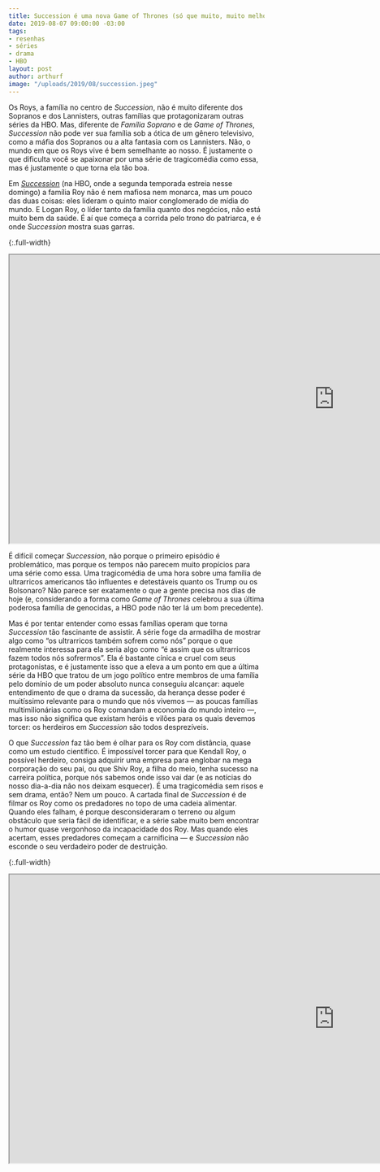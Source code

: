 ```yaml
---
title: Succession é uma nova Game of Thrones (só que muito, muito melhor)
date: 2019-08-07 09:00:00 -03:00
tags:
- resenhas
- séries
- drama
- HBO
layout: post
author: arthurf
image: "/uploads/2019/08/succession.jpeg"
---
```


Os Roys, a família no centro de _Succession_, não é muito diferente dos Sopranos e dos Lannisters, outras famílias que protagonizaram outras séries da HBO. Mas, diferente de _Família Soprano_ e de _Game of Thrones_, _Succession_ não pode ver sua família sob a ótica de um gênero televisivo, como a máfia dos Sopranos ou a alta fantasia com os Lannisters. Não, o mundo em que os Roys vive é bem semelhante ao nosso. É justamente o que dificulta você se apaixonar por uma série de tragicomédia como essa, mas é justamente o que torna ela tão boa.

Em _[Succession](https://www.hbogo.com.br/seriesOverview/f6b29208-66ad-11e8-80f8-0050569a010f/2)_ (na HBO, onde a segunda temporada estreia nesse domingo) a família Roy não é nem mafiosa nem monarca, mas um pouco das duas coisas: eles lideram o quinto maior conglomerado de mídia do mundo. E Logan Roy, o líder tanto da família quanto dos negócios, não está muito bem da saúde. É aí que começa a corrida pelo trono do patriarca, e é onde _Succession_ mostra suas garras.

{:.full-width}
<iframe width="1280" height="568" src="https://www.youtube-nocookie.com/embed/OzYxJV_rmE8"  allow="accelerometer; autoplay; encrypted-media; gyroscope; picture-in-picture" allowfullscreen></iframe>

É difícil começar _Succession_, não porque o primeiro episódio é problemático, mas porque os tempos não parecem muito propícios para uma série como essa. Uma tragicomédia de uma hora sobre uma família de ultrarricos americanos tão influentes e detestáveis quanto os Trump ou os Bolsonaro? Não parece ser exatamente o que a gente precisa nos dias de hoje (e, considerando a forma como _Game of Thrones_ celebrou a sua última poderosa família de genocidas, a HBO pode não ter lá um bom precedente).

Mas é por tentar entender como essas famílias operam que torna _Succession_ tão fascinante de assistir. A série foge da armadilha de mostrar algo como “os ultrarricos também sofrem como nós” porque o que realmente interessa para ela seria algo como “é assim que os ultrarricos fazem todos nós sofrermos”. Ela é bastante cínica e cruel com seus protagonistas, e é justamente isso que a eleva a um ponto em que a última série da HBO que tratou de um jogo político entre membros de uma família pelo domínio de um poder absoluto nunca conseguiu alcançar: aquele entendimento de que o drama da sucessão, da herança desse poder é muitíssimo relevante para o mundo que nós vivemos — as poucas famílias multimilionárias como os Roy comandam a economia do mundo inteiro —, mas isso não significa que existam heróis e vilões para os quais devemos torcer: os herdeiros em _Succession_ são todos desprezíveis.

O que _Succession_ faz tão bem é olhar para os Roy com distância, quase como um estudo científico. É impossível torcer para que Kendall Roy, o possível herdeiro, consiga adquirir uma empresa para englobar na mega corporação do seu pai, ou que Shiv Roy, a filha do meio, tenha sucesso na carreira política, porque nós sabemos onde isso vai dar (e as notícias do nosso dia-a-dia não nos deixam esquecer). É uma tragicomédia sem risos e sem drama, então? Nem um pouco. A cartada final de _Succession_ é de filmar os Roy como os predadores no topo de uma cadeia alimentar. Quando eles falham, é porque desconsideraram o terreno ou algum obstáculo que seria fácil de identificar, e a série sabe muito bem encontrar o humor quase vergonhoso da incapacidade dos Roy. Mas quando eles acertam, esses predadores começam a carnificina — e _Succession_ não esconde o seu verdadeiro poder de destruição.

{:.full-width}
<iframe width="1280" height="568" src="https://www.youtube-nocookie.com/embed/ISt0H9tUOAw"  allow="accelerometer; autoplay; encrypted-media; gyroscope; picture-in-picture" allowfullscreen></iframe>
